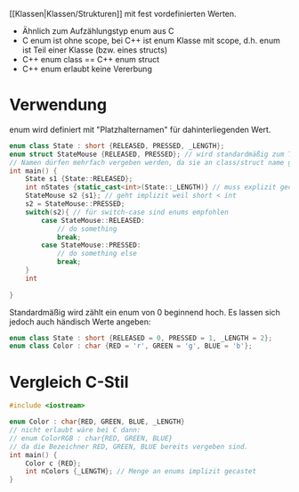 [[Klassen|Klassen/Strukturen]] mit fest vordefinierten Werten.
- Ähnlich zum Aufzählungstyp enum aus C
- C enum ist ohne scope, bei C++ ist enum Klasse mit scope, d.h. enum ist Teil einer Klasse (bzw. eines structs)
- C++ enum class == C++ enum struct
- C++ enum erlaubt keine Vererbung

# Verwendung
enum wird definiert mit "Platzhalternamen" für dahinterliegenden Wert.
``` C++
enum class State : short {RELEASED, PRESSED, _LENGTH};
enum struct StateMouse {RELEASED, PRESSED}; // wird standardmäßig zum Typ int
// Namen dürfen mehrfach vergeben werden, da sie an class/struct name gebunden sind.
int main() {
	State s1 {State::RELEASED};
	int nStates {static_cast<int>(State::_LENGTH)} // muss explizit gecasted werden
	StateMouse s2 {s1}; // geht implizit weil short < int
	s2 = StateMouse::PRESSED;
	switch(s2){ // für switch-case sind enums empfohlen
		case StateMouse::RELEASED:
			// do something
			break;
		case StateMouse::PRESSED:
			// do something else
			break;
	}
	int 
	
}
```

Standardmäßig wird zählt ein enum von 0 beginnend hoch. Es lassen sich jedoch auch händisch Werte angeben:
``` C++
enum class State : short {RELEASED = 0, PRESSED = 1, _LENGTH = 2};
enum class Color : char {RED = 'r', GREEN = 'g', BLUE = 'b'};
```

# Vergleich C-Stil
``` C++
#include <iostream>

enum Color : char{RED, GREEN, BLUE, _LENGTH}
// nicht erlaubt wäre bei C dann:
// enum ColorRGB : char{RED, GREEN, BLUE}
// da die Bezeichner RED, GREEN, BLUE bereits vergeben sind.
int main() {
	Color c {RED};
	int nColors {_LENGTH}; // Menge an enums implizit gecastet
}
```
